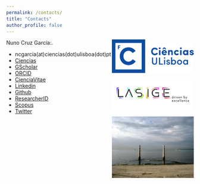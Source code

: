 ```yaml
---
permalink: /contacts/
title: "Contacts"
author_profile: false
---
```


<div style="float:right; display: block;">
<img src="/images/ciencias_ul_azul_h_s-ass.png" width=220>
<br><br>
<img src="/images/normal_lasige.jpg" width=220>
<br><br>
<img src="/images/lisboa.jpg" width=220>
</div>

Nuno Cruz Garcia:.

- ncgarcia(at)ciencias(dot)ulisboa(dot)pt
- [Ciencias](https://ciencias.ulisboa.pt/pt/perfil/nrgarcia)
- [GScholar](https://scholar.google.com/citations?user=HhCz7nIAAAAJ&hl=en)
- [ORCID](https://orcid.org/0000-0002-6371-3310)
- [CienciaVitae](https://www.cienciavitae.pt//pt/FB1C-A524-7606)
- [Linkedin](https://www.linkedin.com/in/nrcgarcia/)
- [Github](https://github.com/ncgarcia/)
- [ResearcherID](https://www.webofscience.com/wos/author/record/U-8422-2018)
- [Scopus](https://www.scopus.com/authid/detail.uri?authorId=56347929500)
- [Twitter](https://twitter.com/nunocgarcia/)
